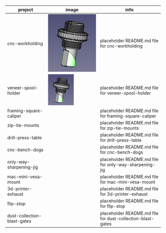 | project | image | info |
| --- | --- | --- |
|cnc-workholding| ![](/shop/cnc-workholding/preview.png) | placeholder README.md file for cnc-workholding|
|veneer-spool-holder| <img src="shop/cnc-workholding/preview.png" height="100"> | placeholder README.md file for veneer-spool-holder|
|framing-square-caliper|[](./framing-square-caliper/preview.png)| placeholder README.md file for framing-square-caliper|
|zip-tie-mounts|[](./zip-tie-mounts/preview.png)| placeholder README.md file for zip-tie-mounts|
|drill-press-table|[](./drill-press-table/preview.png)| placeholder README.md file for drill-press-table|
|cnc-bench-dogs|[](./cnc-bench-dogs/preview.png)| placeholder README.md file for cnc-bench-dogs|
|only-way-sharpening-jig|[](./only-way-sharpening-jig/preview.png)| placeholder README.md file for only-way-sharpening-jig|
|mac-mini-vesa-mount|[](./mac-mini-vesa-mount/preview.png)| placeholder README.md file for mac-mini-vesa-mount|
|3d-printer-exhaust|[](./3d-printer-exhaust/preview.png)| placeholder README.md file for 3d-printer-exhaust|
|flip-stop|[](./flip-stop/preview.png)| placeholder README.md file for flip-stop|
|dust-collection-blast-gates|[](./dust-collection-blast-gates/preview.png)| placeholder README.md file for dust-collection-blast-gates|
